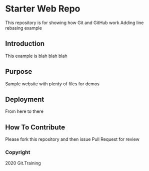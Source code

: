 # Starter Web Repo

This repository is for showing how Git and GitHub work
Adding line rebasing example

## Introduction

This example is blah blah blah

## Purpose

Sample website with plenty of files for demos

## Deployment

From here to there

## How To Contribute

Please fork this repository and then issue Pull Request for review

### Copyright

2020 Git.Training
